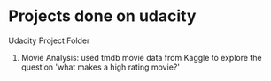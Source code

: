 # Projects done on udacity
Udacity Project Folder
1. Movie Analysis: used tmdb movie data from Kaggle to explore the question 'what makes a high rating movie?'
